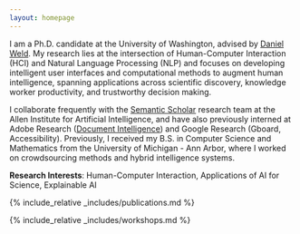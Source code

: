 ```yaml
---
layout: homepage
---
```


I am a Ph.D. candidate at the University of Washington, advised by <a href="https://www.cs.washington.edu/people/faculty/weld">Daniel Weld</a>. My research lies at the intersection of Human-Computer Interaction (HCI) and Natural Language Processing (NLP) and focuses on developing intelligent user interfaces and computational methods to augment human intelligence, spanning applications across scientific discovery, knowledge worker productivity, and trustworthy decision making.

I collaborate frequently with the <a href="https://www.semanticscholar.org/about">Semantic Scholar</a> research team at the Allen Institute for Artificial Intelligence, and have also previously interned at Adobe Research (<a href="https://research.adobe.com/research/document-intelligence/">Document Intelligence</a>) and Google Research (Gboard, Accessibility). Previously, I received my B.S. in Computer Science and Mathematics from the University of Michigan - Ann Arbor, where I worked on crowdsourcing methods and hybrid intelligence systems.

__Research Interests__: Human-Computer Interaction, Applications of AI for Science, Explainable AI

<!-- {% include_relative _includes/preprints.md %} -->

{% include_relative _includes/publications.md %}

{% include_relative _includes/workshops.md %}
